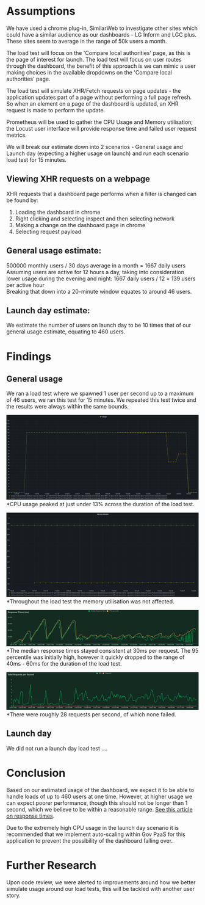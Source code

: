 # Assumptions

We have used a chrome plug-in, SimilarWeb to investigate other sites which could have a similar audience as our dashboards - LG Inform and LGC plus. These sites seem to average in the range of 50k users a month.

The load test will focus on the 'Compare local authorities' page, as this is the page of interest for launch. The load test will focus on user routes through the dashboard, the benefit of this approach is we can mimic a user making choices in the available dropdowns on the 'Compare local authorities' page.

The load test will simulate XHR/Fetch requests on page updates - the application updates part of a page without performing a full page refresh. So when an element on a page of the dashboard is updated, an XHR request is made to perform the update. 

Prometheus will be used to gather the CPU Usage and Memory utilisation; the Locust user interface will provide response time and failed user request metrics.

We will break our estimate down into 2 scenarios - General usage and Launch day (expecting a higher usage on launch) and run each scenario load test for 15 minutes.

## Viewing XHR requests on a webpage
XHR requests that a dashboard page performs when a filter is changed can be found by:
1. Loading the dashboard in chrome
2. Right clicking and selecting inspect and then selecting network
3. Making a change on the dashboard page in chrome
4. Selecting request payload

## General usage estimate: 
500000 monthly users / 30 days average in a month = 1667 daily users <br>
Assuming users are active for 12 hours a day, taking into consideration lower usage during the evening and night: 1667 daily users / 12 = 139 users per active hour <br>
Breaking that down into a 20-minute window equates to around 46 users.


## Launch day estimate:
We estimate the number of users on launch day to be 10 times that of our general usage estimate, equating to 460 users.


# Findings
## General usage
We ran a load test where we spawned 1 user per second up to a maximum of 46 users, we ran this test for 15 minutes.
We repeated this test twice and the results were always within the same bounds. 


![CPU_general](/images/load_test/xhr-general/cpu.PNG) <br>
*CPU usage peaked at just under 13% across the duration of the load test.

![Memory utilisation](/images/load_test/xhr-general/memory_utilisation.PNG) <br>
*Throughout the load test the memory utilisation was not affected. 

![response_times_general](/images/load_test/xhr-general/response_times.PNG) <br>
*The median response times stayed consistent at 30ms per request. The 95 percentile was initially high, however it quickly dropped to the range of 40ms - 60ms for the duration of the load test.

![total_requests_per_second_general](/images/load_test/xhr-general/total_requests.PNG) <br>
*There were roughly 28 requests per second, of which none failed.

## Launch day
We did not run a launch day load test ....

# Conclusion
Based on our estimated usage of the dashboard, we expect it to be able to handle loads of up to 460 users at one time. However, at higher usage we can expect poorer performance, though this should not be longer than 1 second, which we believe to be within a reasonable range. [See this article on response times](https://www.nngroup.com/articles/response-times-3-important-limits/).

Due to the extremely high CPU usage in the launch day scenario it is recommended that we implement auto-scaling within Gov PaaS for this application to prevent the possibility of the dashboard falling over.

# Further Research
Upon code review, we were alerted to improvements around how we better simulate usage around our load tests, this will be tackled with another user story.
